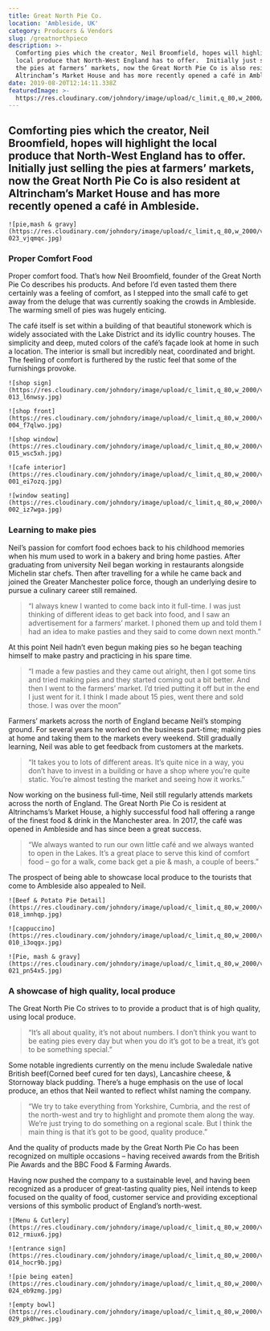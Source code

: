 ```yaml
---
title: Great North Pie Co.
location: 'Ambleside, UK'
category: Producers & Vendors
slug: /greatnorthpieco
description: >-
  Comforting pies which the creator, Neil Broomfield, hopes will highlight the
  local produce that North-West England has to offer.  Initially just selling
  the pies at farmers’ markets, now the Great North Pie Co is also resident at
  Altrincham’s Market House and has more recently opened a café in Ambleside. 
date: 2019-08-20T12:14:11.338Z
featuredImage: >-
  https://res.cloudinary.com/johndory/image/upload/c_limit,q_80,w_2000/v1568614378/posts/greatnorthpieco/greatNorthPieCo-018_imnhqp.jpg
---
```

## Comforting pies which the creator, Neil Broomfield, hopes will highlight the local produce that North-West England has to offer.  Initially just selling the pies at farmers’ markets, now the Great North Pie Co is also resident at Altrincham’s Market House and has more recently opened a café in Ambleside.

```grid|1
![pie,mash & gravy](https://res.cloudinary.com/johndory/image/upload/c_limit,q_80,w_2000/v1568614379/posts/greatnorthpieco/greatNorthPieCo-023_vjqmqc.jpg)
```

### Proper Comfort Food

Proper comfort food. That’s how Neil Broomfield, founder of the Great North Pie Co describes his products.  And before I’d even tasted them there certainly was a feeling of comfort, as I stepped into the small café to get away from the deluge that was currently soaking the crowds in Ambleside.  The warming smell of pies was hugely enticing.

The café itself is set within a building of that beautiful stonework which is widely associated with the Lake District and its idyllic country houses.  The simplicity and deep, muted colors of the café’s façade look at home in such a location.  The interior is small but incredibly neat, coordinated and bright.  The feeling of comfort is furthered by the rustic feel that some of the furnishings provoke.

```grid|2
![shop sign](https://res.cloudinary.com/johndory/image/upload/c_limit,q_80,w_2000/v1568614381/posts/greatnorthpieco/greatNorthPieCo-013_l6nwsy.jpg)

![shop front](https://res.cloudinary.com/johndory/image/upload/c_limit,q_80,w_2000/v1568614385/posts/greatnorthpieco/greatNorthPieCo-004_f7qlwo.jpg)
```

```grid|1
![shop window](https://res.cloudinary.com/johndory/image/upload/c_limit,q_80,w_2000/v1568614385/posts/greatnorthpieco/greatNorthPieCo-015_wsc5xh.jpg)
```

```grid|2
![cafe interior](https://res.cloudinary.com/johndory/image/upload/c_limit,q_80,w_2000/v1568614383/posts/greatnorthpieco/greatNorthPieCo-001_ei7ozq.jpg)

![window seating](https://res.cloudinary.com/johndory/image/upload/c_limit,q_80,w_2000/v1568614376/posts/greatnorthpieco/greatNorthPieCo-002_iz7wga.jpg)
```

### Learning to make pies

Neil’s passion for comfort food echoes back to his childhood memories when his mum used to work in a bakery and bring home pasties.  After graduating from university Neil began working in restaurants alongside Michelin star chefs.  Then after travelling for a while he came back and joined the Greater Manchester police force, though an underlying desire to pursue a culinary career still remained. 

> “I always knew I wanted to come back into it full-time.  I was just thinking of different ideas to get back into food, and I saw an advertisement for a farmers’ market.  I phoned them up and told them I had an idea to make pasties and they said to come down next month.”

At this point Neil hadn’t even begun making pies so he began teaching himself to make pastry and practicing in his spare time.

> “I made a few pasties and they came out alright, then I got some tins and tried making pies and they started coming out a bit better.  And then I went to the farmers’ market. I’d tried putting it off but in the end I just went for it.  I think I made about 15 pies, went there and sold those.  I was over the moon”

Farmers’ markets across the north of England became Neil’s stomping ground.  For several years he worked on the business part-time; making pies at home and taking them to the markets every weekend.  Still gradually learning, Neil was able to get feedback from customers at the markets.

> “It takes you to lots of different areas. It’s quite nice in a way, you don’t have to invest in a building or have a shop where you’re quite static.  You’re almost testing the market and seeing how it works.”

Now working on the business full-time, Neil still regularly attends markets across the north of England.  The Great North Pie Co is resident at Altrinchams’s Market House, a highly successful food hall offering a range of the finest food & drink in the Manchester area.  In 2017, the café was opened in Ambleside and has since been a great success.

> “We always wanted to run our own little café and we always wanted to open in the Lakes. It’s a great place to serve this kind of comfort food – go for a walk, come back get a pie & mash, a couple of beers.”

The prospect of being able to showcase local produce to the tourists that come to Ambleside also appealed to Neil.

```grid|1
![Beef & Potato Pie Detail](https://res.cloudinary.com/johndory/image/upload/c_limit,q_80,w_2000/v1568614378/posts/greatnorthpieco/greatNorthPieCo-018_imnhqp.jpg)
```

```grid|2
![cappuccino](https://res.cloudinary.com/johndory/image/upload/c_limit,q_80,w_2000/v1568614382/posts/greatnorthpieco/greatNorthPieCo-010_i3oqgx.jpg)

![Pie, mash & gravy](https://res.cloudinary.com/johndory/image/upload/c_limit,q_80,w_2000/v1568614377/posts/greatnorthpieco/greatNorthPieCo-021_pn54x5.jpg)
```

### A showcase of high quality, local produce

The Great North Pie Co strives to to provide a product that is of high quality, using local produce.

> “It’s all about quality, it’s not about numbers.  I don’t think you want to be eating pies every day but when you do it’s got to be a treat, it’s got to be something special.”

Some notable ingredients currently on the menu include Swaledale native British beef(Corned beef cured for ten days), Lancashire cheese, & Stornoway black pudding.  There’s a huge emphasis on the use of local produce, an ethos that Neil wanted to reflect whilst naming the company.

> “We try to take everything from Yorkshire, Cumbria, and the rest of the north-west and try to highlight and promote them along the way.  We’re just trying to do something on a regional scale.  But I think the main thing is that it’s got to be good, quality produce.”

And the quality of products made by the Great North Pie Co has been recognized on multiple occasions – having received awards from the British Pie Awards and the BBC Food & Farming Awards.

Having now pushed the company to a sustainable level, and having been recognized as a producer of great-tasting quality pies, Neil intends to keep focused on the quality of food, customer service and providing exceptional versions of this symbolic product of England’s north-west.

```grid|2
![Menu & Cutlery](https://res.cloudinary.com/johndory/image/upload/c_limit,q_80,w_2000/v1568614379/posts/greatnorthpieco/greatNorthPieCo-012_rmiux6.jpg)

![entrance sign](https://res.cloudinary.com/johndory/image/upload/c_limit,q_80,w_2000/v1568614382/posts/greatnorthpieco/greatNorthPieCo-014_hocr9b.jpg)
```

```grid|2
![pie being eaten](https://res.cloudinary.com/johndory/image/upload/c_limit,q_80,w_2000/v1568614383/posts/greatnorthpieco/greatNorthPieCo-024_eb9zmg.jpg)

![empty bowl](https://res.cloudinary.com/johndory/image/upload/c_limit,q_80,w_2000/v1568614383/posts/greatnorthpieco/greatNorthPieCo-029_pk0hwc.jpg)
```

